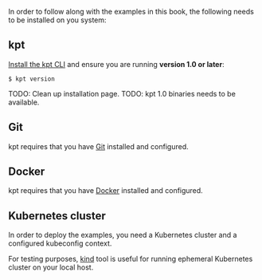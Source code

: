 In order to follow along with the examples in this book, the following needs to be installed on you
system:

## kpt

[Install the kpt CLI][install] and ensure you are running **version 1.0 or later**:

```shell
$ kpt version
```

TODO: Clean up installation page.
TODO: kpt 1.0 binaries needs to be available.

## Git

kpt requires that you have [Git] installed and configured.

## Docker

kpt requires that you have [Docker] installed and configured.

## Kubernetes cluster

In order to deploy the examples, you need a Kubernetes cluster and a configured kubeconfig context.

For testing purposes, [kind] tool is useful for running ephemeral Kubernetes cluster on your local host.

[install]: /installation/
[docker]: https://docs.docker.com/get-docker/
[git]: https://git-scm.com/book/en/v2/Getting-Started-Installing-Git
[kind]: https://kind.sigs.k8s.io/docs/user/quick-start/
